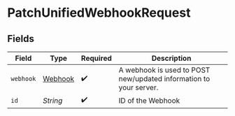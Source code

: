 # PatchUnifiedWebhookRequest


## Fields

| Field                                                             | Type                                                              | Required                                                          | Description                                                       |
| ----------------------------------------------------------------- | ----------------------------------------------------------------- | ----------------------------------------------------------------- | ----------------------------------------------------------------- |
| `webhook`                                                         | [Webhook](../../models/shared/Webhook.md)                         | :heavy_check_mark:                                                | A webhook is used to POST new/updated information to your server. |
| `id`                                                              | *String*                                                          | :heavy_check_mark:                                                | ID of the Webhook                                                 |